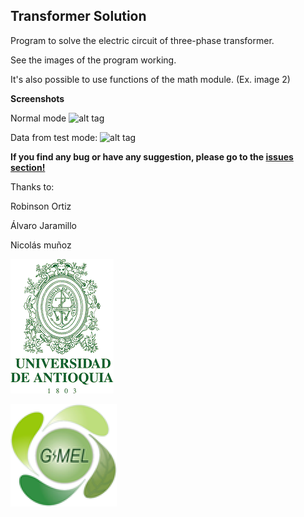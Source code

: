 ## Transformer Solution

Program to solve the electric circuit of three-phase transformer.

See the images of the program working.

It's also possible to use functions of the math module. (Ex. image 2)

**Screenshots**

Normal mode
![alt tag](http://i.imgur.com/wY2zScb.png)

Data from test mode:
![alt tag](http://i.imgur.com/y9XI97C.png)

**If you find any bug or have any suggestion, please go to the [issues section!]**

Thanks to:

Robinson Ortiz

Álvaro Jaramillo

Nicolás muñoz

![alt tag](https://github.com/IceMerman/TransformerSoltion/blob/master/logoUDEA.png)

![alt tag](https://github.com/IceMerman/TransformerSoltion/blob/master/gimel.png)

[issues section!]:https://github.com/IceMerman/TransformerSolution/issues
